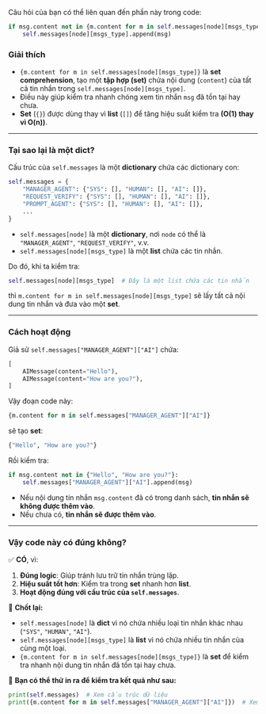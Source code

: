 Câu hỏi của bạn có thể liên quan đến phần này trong code:

```python
if msg.content not in {m.content for m in self.messages[node][msgs_type]}:
    self.messages[node][msgs_type].append(msg)
```

### **Giải thích**
- `{m.content for m in self.messages[node][msgs_type]}` là **set comprehension**, tạo một **tập hợp (set)** chứa nội dung (`content`) của tất cả tin nhắn trong `self.messages[node][msgs_type]`.
- Điều này giúp kiểm tra nhanh chóng xem tin nhắn `msg` đã tồn tại hay chưa.
- **Set** (`{}`) được dùng thay vì **list** (`[]`) để tăng hiệu suất kiểm tra **(O(1) thay vì O(n))**.

---

### **Tại sao lại là một dict?**
Cấu trúc của `self.messages` là một **dictionary** chứa các dictionary con:

```python
self.messages = {
    "MANAGER_AGENT": {"SYS": [], "HUMAN": [], "AI": []},
    "REQUEST_VERIFY": {"SYS": [], "HUMAN": [], "AI": []},
    "PROMPT_AGENT": {"SYS": [], "HUMAN": [], "AI": []},
    ...
}
```
- `self.messages[node]` là một **dictionary**, nơi `node` có thể là `"MANAGER_AGENT"`, `"REQUEST_VERIFY"`, v.v.
- `self.messages[node][msgs_type]` là một **list** chứa các tin nhắn.

Do đó, khi ta kiểm tra:
```python
self.messages[node][msgs_type]  # Đây là một list chứa các tin nhắn
```
thì `m.content for m in self.messages[node][msgs_type]` sẽ lấy tất cả nội dung tin nhắn và đưa vào một **set**.

---

### **Cách hoạt động**
Giả sử `self.messages["MANAGER_AGENT"]["AI"]` chứa:
```python
[
    AIMessage(content="Hello"),
    AIMessage(content="How are you?"),
]
```
Vậy đoạn code này:
```python
{m.content for m in self.messages["MANAGER_AGENT"]["AI"]}
```
sẽ tạo **set**:
```python
{"Hello", "How are you?"}
```
Rồi kiểm tra:
```python
if msg.content not in {"Hello", "How are you?"}:
    self.messages["MANAGER_AGENT"]["AI"].append(msg)
```
- Nếu nội dung tin nhắn `msg.content` đã có trong danh sách, **tin nhắn sẽ không được thêm vào**.
- Nếu chưa có, **tin nhắn sẽ được thêm vào**.

---

### **Vậy code này có đúng không?**
✅ **CÓ**, vì:
1. **Đúng logic**: Giúp tránh lưu trữ tin nhắn trùng lặp.
2. **Hiệu suất tốt hơn**: Kiểm tra trong **set** nhanh hơn **list**.
3. **Hoạt động đúng với cấu trúc của `self.messages`**.

📌 **Chốt lại:**  
- `self.messages[node]` là **dict** vì nó chứa nhiều loại tin nhắn khác nhau (`"SYS"`, `"HUMAN"`, `"AI"`).  
- `self.messages[node][msgs_type]` là **list** vì nó chứa nhiều tin nhắn của cùng một loại.  
- `{m.content for m in self.messages[node][msgs_type]}` là **set** để kiểm tra nhanh nội dung tin nhắn đã tồn tại hay chưa.

🚀 **Bạn có thể thử in ra để kiểm tra kết quả như sau:**
```python
print(self.messages)  # Xem cấu trúc dữ liệu
print({m.content for m in self.messages["MANAGER_AGENT"]["AI"]})  # Xem set nội dung tin nhắn
```